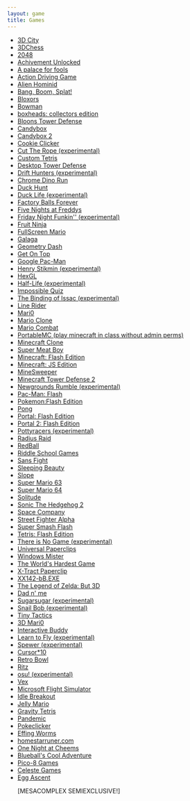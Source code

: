 ```yaml
---
layout: game
title: Games
---
```

<p align="center">
<div class="row">
    <div class="col"></div>
    <div class="col text-start">
        <ul>
            <li><a href="3d.city/">3D City</a></li>
            <li><a href="3Dchess/">3DChess</a></li>
            <li><a href="2048/">2048</a></li>
            <li><a href="achievement_unlocked/">Achivement Unlocked</a></li>
            <li><a href="a palace for fools/">A palace for fools</a></li>
            <li><a href="adg/">Action Driving Game</a></li>
            <li><a href="alienhominid/">Alien Hominid</a></li>
            <li><a href="bbs/">Bang, Boom, Splat!</a></li>
            <li><a href="bloxors/">Bloxors</a></li>
            <li><a href="bowman/">Bowman</a></li>
            <li><a href="boxhead/">boxheads: collectors edition</a></li>
            <li><a href="btd/">Bloons Tower Defense</a></li>
            <li><a href="candybox/">Candybox</a></li>
            <li><a href="candybox2/">Candybox 2</a></li>
            <li><a href="cookieclicker/">Cookie Clicker</a></li>
            <li><a href="ctr/">Cut The Rope (experimental)</a></li>
            <li><a href="custom-tetris/">Custom Tetris</a></li>
            <li><a href="desktoptd/">Desktop Tower Defense</a></li>
            <li><a href="drifthunters/">Drift Hunters (experimental)</a></li>
            <li><a href="dino/">Chrome Dino Run</a></li>
            <li><a href="duckhunt/">Duck Hunt</a></li>
            <li><a href="DuckLife/">Duck Life (experimental)</a></li>
            <li><a href="fbf/">Factory Balls Forever</a></li>
            <li><a href="fnaf/">Five Nights at Freddys</a></li>
            <li><a href="fnf/">Friday Night Funkin&#39;&#39; (experimental)</a></li>
            <li><a href="FruitNinja/">Fruit Ninja</a></li>
            <li><a href="fullscreenmario/">FullScreen Mario</a></li>
            <li><a href="galaga/">Galaga</a></li>
            <li><a href="gdash/">Geometry Dash</a></li>
            <li><a href="getontop/">Get On Top</a></li>
            <li><a href="gpacman/">Google Pac-Man</a></li>
            <li><a href="henrystikmin/">Henry Stikmin (experimental)</a></li>
            <li><a href="HexGL/">HexGL</a></li>
            <li><a href="hl/">Half-Life (experimental)</a></li>
            <li><a href="iq/">Impossible Quiz</a></li>
            <li><a href="issac/">The Binding of Issac (experimental)</a></li>
            <li><a href="linerider/">Line Rider</a></li>
            <li><a href="mari0/">Mari0</a></li>
            <li><a href="marioclone/">Mario Clone</a></li>
            <li><a href="mariocombat/">Mario Combat</a></li>
            <li><a href="https://portablemc.ml/">PortableMC (play minecraft in class without admin perms)</a></li>
            <li><a href="mcclone1/">Minecraft Clone</a></li>
            <li><a href="meatboy/">Super Meat Boy</a></li>
            <li><a href="minecraft/">Minecraft: Flash Edition</a></li>
            <li><a href="minecraftjs/">Minecraft: JS Edition</a></li>
            <li><a href="minesweeper/">MineSweeper</a></li>
            <li><a href="mtd2/">Minecraft Tower Defense 2</a></li>
            <li><a href="ngr/">Newgrounds Rumble (experimental)</a></li>
            <li><a href="pacman/">Pac-Man: Flash</a></li>
            <li><a href="pokemon/">Pokemon:Flash Edition</a></li>
            <li><a href="pong/">Pong</a></li>
            <li><a href="portalflash/">Portal: Flash Edition</a></li>
            <li><a href="portal2flash/">Portal 2: Flash Edition</a></li>
            <li><a href="pottyracers/">Pottyracers (experimental)</a></li>
            <li><a href="radius-raid/">Radius Raid</a></li>
            <li><a href="redball/">RedBall</a></li>
            <li><a href="RiddleSchool/">Riddle School Games</a></li>
            <li><a href="sansfight/">Sans Fight</a></li>
            <li><a href="sleeping-beauty/">Sleeping Beauty</a></li>
            <li><a href="slope/">Slope</a></li>
            <li><a href="sm63/">Super Mario 63</a></li>
            <li><a href="sm64/">Super Mario 64</a></li>
            <li><a href="solitude/">Solitude</a></li>
            <li><a href="sonic2/">Sonic The Hedgehog 2</a></li>
            <li><a href="SpaceCompany/">Space Company</a></li>
            <li><a href="streetfighter/">Street Fighter Alpha</a></li>
            <li><a href="super-smash-flash/">Super Smash Flash</a></li>
            <li><a href="tetris/">Tetris: Flash Edition</a></li>
            <li><a href="thereisnogame/">There is No Game (experimental)</a></li>
            <li><a href="universal-paperclips/">Universal Paperclips</a></li>
            <li><a href="winmister/">Windows Mister</a></li>
            <li><a href="WorldHardestGame/">The World&#39;s Hardest Game</a></li>
            <li><a href="xtractpaperclip/">X-Tract Paperclip</a></li>
            <li><a href="xx142-b2.exe/">XX142-bB.EXE</a></li>
            <li><a href="zelda3d/">The Legend of Zelda: But 3D</a></li>
            <li><a href="dadnme/">Dad n' me</a></li>
            <li><a href="sugarsugar/">Sugarsugar (experimental)</a></li>
            <li><a href="snailbob/">Snail Bob (experimental)</a></li>
            <li><a href="tinytactics/">Tiny Tactics</a></li>
            <li><a href="3dmari0/">3D Mari0</a></li>
            <li><a href="interactivebuddy/">Interactive Buddy</a></li>
            <li><a href="learntofly/">Learn to Fly (experimental)</a></li>
            <li><a href="spewer/">Spewer (experimental)</a></li>
            <li><a href="cursor10/">Cursor*10</a></li>
            <li><a href="retro-bowl/">Retro Bowl</a></li>
            <li><a href="ritz/">Ritz</a></li>
            <li><a href="osu/">osu! (experimental)</a></li>
            <li><a href="vex/">Vex</a></li>
            <li><a href="microsoft-flight-simulator/">Microsoft Flight Simulator</a></li>
            <li><a href="idlebreakout/">Idle Breakout</a></li>
            <li><a href="jellymario/">Jelly Mario</a></li>
            <li><a href="gravitytetris/">Gravity Tetris</a></li>
            <li><a href="pandemic/">Pandemic</a></li>
            <li><a href="pokeclicker/">Pokeclicker</a></li>
            <li><a href="effingworms/">Effing Worms</a></li>
            <li><a href="homestarrunner/">homestarruner.com</a></li>
            <li><a href="onac/">One Night at Cheems</a></li>
            <li><a href="blueball/">Blueball's Cool Adventure</a></li>
            <li><a href="pico8/">Pico-8 Games</a></li>
            <li><a href="celeste/">Celeste Games</a></li>
            <li><a href="egg_ascent/">Egg Ascent</a><p style="color:##EF883C";>[MESACOMPLEX SEMIEXCLUSIVE!]</p></li>
            <br>
        </ul>
    </div>
    <div class="col"></div>
</div>
</p>
<br>
<br>
